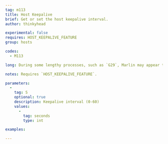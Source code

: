 ```yaml
---
tag: m113
title: Host Keepalive
brief: Get or set the host keepalive interval.
author: thinkyhead

experimental: false
requires: HOST_KEEPALIVE_FEATURE
group: hosts

codes:
  - M113

long: During some lengthy processes, such as `G29`, Marlin may appear to the host to have "gone away." The "host keepalive" feature will send messages to the host when Marlin is busy or waiting for user response so the host won't try to reconnect.

notes: Requires `HOST_KEEPALIVE_FEATURE`.

parameters:
  -
    tag: S
    optional: true
    description: Keepalive interval (0-60)
    values:
      -
        tag: seconds
        type: int

examples:

---
```


